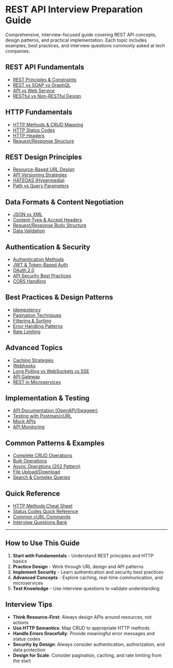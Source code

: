 # REST API Interview Preparation Guide

Comprehensive, interview-focused guide covering REST API concepts, design patterns, and practical implementation. Each topic includes examples, best practices, and interview questions commonly asked at tech companies.

## REST API Fundamentals
- [REST Principles & Constraints](./rest-principles.md)
- [REST vs SOAP vs GraphQL](./rest-vs-soap.md)
- [API vs Web Service](./api-vs-webservice.md)
- [RESTful vs Non-RESTful Design](./restful-design.md)

## HTTP Fundamentals
- [HTTP Methods & CRUD Mapping](./http-methods.md)
- [HTTP Status Codes](./http-status-codes.md)
- [HTTP Headers](./http-headers.md)
- [Request/Response Structure](./request-response.md)

## REST Design Principles
- [Resource-Based URL Design](./url-design.md)
- [API Versioning Strategies](./api-versioning.md)
- [HATEOAS (Hypermedia)](./hateoas.md)
- [Path vs Query Parameters](./parameters.md)

## Data Formats & Content Negotiation
- [JSON vs XML](./json-vs-xml.md)
- [Content-Type & Accept Headers](./content-negotiation.md)
- [Request/Response Body Structure](./request-response-body.md)
- [Data Validation](./data-validation.md)

## Authentication & Security
- [Authentication Methods](./authentication.md)
- [JWT & Token-Based Auth](./jwt-tokens.md)
- [OAuth 2.0](./oauth2.md)
- [API Security Best Practices](./api-security.md)
- [CORS Handling](./cors.md)

## Best Practices & Design Patterns
- [Idempotency](./idempotency.md)
- [Pagination Techniques](./pagination.md)
- [Filtering & Sorting](./filtering-sorting.md)
- [Error Handling Patterns](./error-handling.md)
- [Rate Limiting](./rate-limiting.md)

## Advanced Topics
- [Caching Strategies](./caching.md)
- [Webhooks](./webhooks.md)
- [Long Polling vs WebSockets vs SSE](./real-time-communication.md)
- [API Gateway](./api-gateway.md)
- [REST in Microservices](./microservices.md)

## Implementation & Testing
- [API Documentation (OpenAPI/Swagger)](./api-documentation.md)
- [Testing with Postman/cURL](./api-testing.md)
- [Mock APIs](./mock-apis.md)
- [API Monitoring](./api-monitoring.md)

## Common Patterns & Examples
- [Complete CRUD Operations](./crud-examples.md)
- [Bulk Operations](./bulk-operations.md)
- [Async Operations (202 Pattern)](./async-operations.md)
- [File Upload/Download](./file-operations.md)
- [Search & Complex Queries](./search-queries.md)

## Quick Reference
- [HTTP Methods Cheat Sheet](./http-methods-cheat.md)
- [Status Codes Quick Reference](./status-codes-quick.md)
- [Common cURL Commands](./curl-examples.md)
- [Interview Questions Bank](./interview-questions.md)

---

## How to Use This Guide

1. **Start with Fundamentals** - Understand REST principles and HTTP basics
2. **Practice Design** - Work through URL design and API patterns
3. **Implement Security** - Learn authentication and security best practices
4. **Advanced Concepts** - Explore caching, real-time communication, and microservices
5. **Test Knowledge** - Use interview questions to validate understanding

## Interview Tips

- **Think Resource-First**: Always design APIs around resources, not actions
- **Use HTTP Semantics**: Map CRUD to appropriate HTTP methods
- **Handle Errors Gracefully**: Provide meaningful error messages and status codes
- **Security by Design**: Always consider authentication, authorization, and data protection
- **Design for Scale**: Consider pagination, caching, and rate limiting from the start
